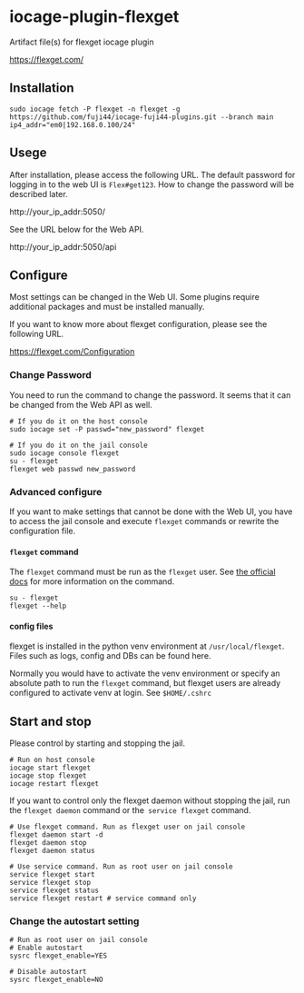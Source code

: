 # iocage-plugin-flexget
Artifact file(s) for flexget iocage plugin

https://flexget.com/

## Installation

```
sudo iocage fetch -P flexget -n flexget -g https://github.com/fuji44/iocage-fuji44-plugins.git --branch main ip4_addr="em0|192.168.0.100/24"
```

## Usege

After installation, please access the following URL.
The default password for logging in to the web UI is `Flex#get123`. How to change the password will be described later.

http://your_ip_addr:5050/

See the URL below for the Web API.

http://your_ip_addr:5050/api

## Configure

Most settings can be changed in the Web UI.
Some plugins require additional packages and must be installed manually.

If you want to know more about flexget configuration, please see the following URL.

https://flexget.com/Configuration

### Change Password

You need to run the command to change the password. It seems that it can be changed from the Web API as well.

```
# If you do it on the host console
sudo iocage set -P passwd="new_password" flexget

# If you do it on the jail console
sudo iocage console flexget
su - flexget
flexget web passwd new_password
```

### Advanced configure

If you want to make settings that cannot be done with the Web UI, you have to access the jail console and execute `flexget` commands or rewrite the configuration file.

#### `flexget` command

The `flexget` command must be run as the `flexget` user. See [the official docs](https://flexget.com/CLI) for more information on the command.

```
su - flexget
flexget --help
```

#### config files

flexget is installed in the python venv environment at `/usr/local/flexget`. Files such as logs, config and DBs can be found here.

Normally you would have to activate the venv environment or specify an absolute path to run the `flexget` command, but flexget users are already configured to activate venv at login. See `$HOME/.cshrc`

## Start and stop

Please control by starting and stopping the jail.

```
# Run on host console
iocage start flexget
iocage stop flexget
iocage restart flexget
```

If you want to control only the flexget daemon without stopping the jail, run the `flexget daemon` command or the` service flexget` command.

```
# Use flexget command. Run as flexget user on jail console 
flexget daemon start -d
flexget daemon stop
flexget daemon status

# Use service command. Run as root user on jail console 
service flexget start
service flexget stop
service flexget status
service flexget restart # service command only
```

### Change the autostart setting

```
# Run as root user on jail console 
# Enable autostart
sysrc flexget_enable=YES

# Disable autostart
sysrc flexget_enable=NO
```
